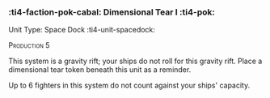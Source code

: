 ### :ti4-faction-pok-cabal: **Dimensional Tear I** :ti4-pok:

Unit Type: Space Dock :ti4-unit-spacedock: 

<span style="font-variant:small-caps;">Production 5</span>

This system is a gravity rift; your ships do not roll for this gravity rift. Place a dimensional tear token beneath this unit as a reminder. 

Up to 6 fighters in this system do not count against your ships' capacity.
